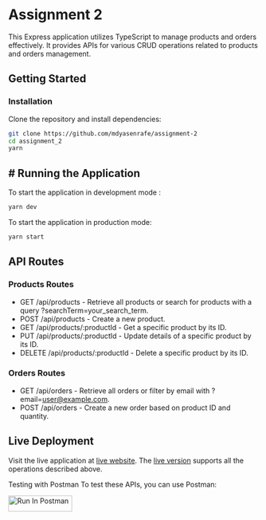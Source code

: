 # Assignment 2

This Express application utilizes TypeScript to manage products and orders effectively. It provides APIs for various CRUD operations related to products and orders management.

## Getting Started

### Installation

Clone the repository and install dependencies:

```bash
git clone https://github.com/mdyasenrafe/assignment-2
cd assignment_2
yarn
```

## # Running the Application

To start the application in development mode :

```bash
yarn dev
```

To start the application in production mode:

```bash
yarn start
```

## API Routes

### Products Routes

- GET /api/products - Retrieve all products or search for products with a query ?searchTerm=your_search_term.
- POST /api/products - Create a new product.
- GET /api/products/:productId - Get a specific product by its ID.
- PUT /api/products/:productId - Update details of a specific product by its ID.
- DELETE /api/products/:productId - Delete a specific product by its ID.

### Orders Routes

- GET /api/orders - Retrieve all orders or filter by email with ?email=user@example.com.
- POST /api/orders - Create a new order based on product ID and quantity.

## Live Deployment

Visit the live application at [live website](https://assignment-2-five-rust.vercel.app/). The [live version](https://assignment-2-five-rust.vercel.app/) supports all the operations described above.

Testing with Postman
To test these APIs, you can use Postman:

[<img src="https://run.pstmn.io/button.svg" alt="Run In Postman" style="width: 128px; height: 32px;">](https://god.gw.postman.com/run-collection/23250497-e1316df0-d22a-49fc-b71f-953d42e0d88d?action=collection%2Ffork&source=rip_markdown&collection-url=entityId%3D23250497-e1316df0-d22a-49fc-b71f-953d42e0d88d%26entityType%3Dcollection%26workspaceId%3D26545fbb-51aa-48f2-b7b0-b77dc36dc3fd)
